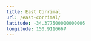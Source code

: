 ```yaml
---
title: East Corrimal
url: /east-corrimal/
latitude: -34.377500000000005
longitude: 150.9116667
---
```

